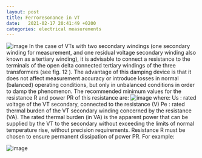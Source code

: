 ```yaml
---
layout: post
title: Ferroresonance in VT
date:   2021-02-17 20:41:49 +0200
categories: electrical measurements
---
```

![image](/assets/images/1_3.jpg)
In the case of VTs with two secondary windings (one secondary winding for measurement, and
one residual voltage secondary winding also known as a tertiary winding), it is advisable to
connect a resistance to the terminals of the open delta connected tertiary windings of the three
transformers (see fig. 12 ). The advantage of this damping device is that it does not affect
measurement accuracy or introduce losses in normal (balanced) operating conditions, but only
in unbalanced conditions in order to damp the phenomenon.
The recommended minimum values for the resistance R and power PR of this resistance
are:
![image](/assets/images/1_1.jpg)
where:
Us : rated voltage of the VT secondary, connected to the resistance (V)
Pe : rated thermal burden of the VT secondary winding concerned by the resistance (VA).
The rated thermal burden (in VA) is the apparent power that can be supplied by the VT to the
secondary without exceeding the limits of normal temperature rise, without precision requirements.
Resistance R must be chosen to ensure permanent dissipation of power PR.
For example:

![image](/assets/images/1_2.jpg)
